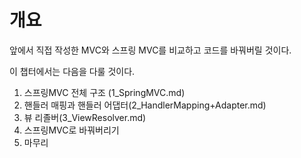 # 개요

앞에서 직접 작성한 MVC와 스프링 MVC를 비교하고 코드를 바꿔버릴 것이다.


이 챕터에서는 다음을 다룰 것이다.

1. 스프링MVC 전체 구조 (1_SpringMVC.md)
2. 핸들러 매핑과 핸들러 어댑터(2_HandlerMapping+Adapter.md)
3. 뷰 리졸버(3_ViewResolver.md)
4. 스프링MVC로 바꿔버리기
5. 마무리
